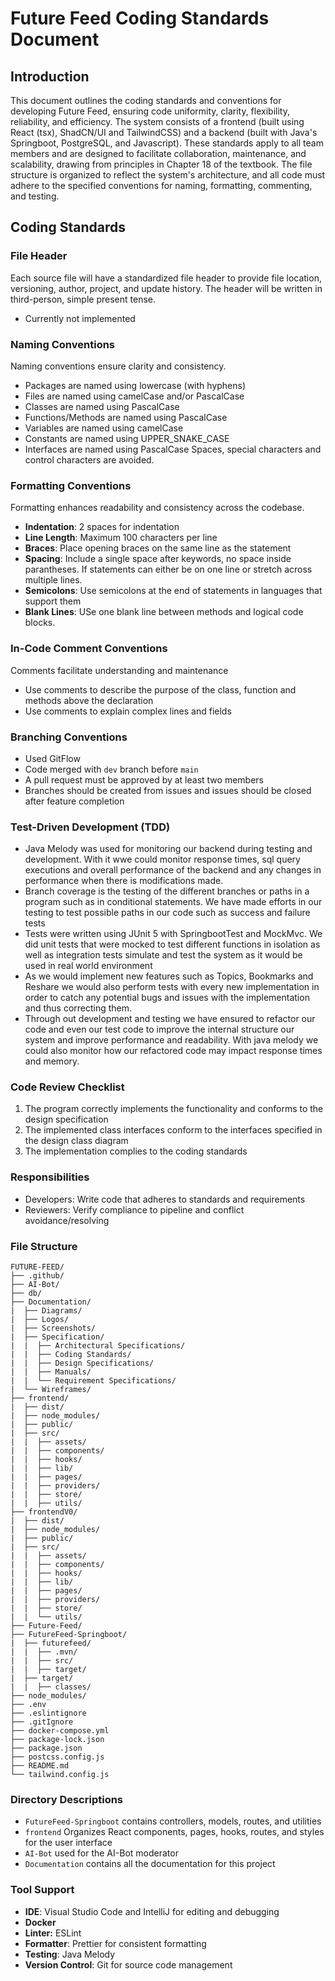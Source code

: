 # Future Feed Coding Standards Document
## Introduction
This document outlines the coding standards and conventions for developing Future Feed, ensuring code uniformity, clarity, flexibility, reliability, and efficiency. The system consists of a frontend (built using React (tsx), ShadCN/UI and TailwindCSS) and a backend (built with Java's Springboot, PostgreSQL, and Javascript).
These standards apply to all team members and are designed to facilitate collaboration, maintenance, and scalability, drawing from principles in Chapter 18 of the textbook. The file structure is organized to reflect the system's architecture, and all code must adhere to the specified conventions for naming, formatting, commenting, and testing.

## Coding Standards
### File Header
Each source file will have a standardized file header to provide file location, versioning, author, project, and update history. The header will be written in third-person, simple present tense.
- Currently not implemented

### Naming Conventions
Naming conventions ensure clarity and consistency.
- Packages are named using lowercase (with hyphens)
- Files are named using camelCase and/or PascalCase
- Classes are named using PascalCase
- Functions/Methods are named using PascalCase
- Variables are named using camelCase
- Constants are named using UPPER_SNAKE_CASE
- Interfaces are named using PascalCase
Spaces, special characters and control characters are avoided.

### Formatting Conventions
Formatting enhances readability and consistency across the codebase.
- **Indentation**: 2 spaces for indentation
- **Line Length**: Maximum 100 characters per line
- **Braces**: Place opening braces on the same line as the statement
- **Spacing**: Include a single space after keywords, no space inside parantheses. If statements can either be on one line or stretch across multiple lines.
- **Semicolons**: Use semicolons at the end of statements in languages that support them
- **Blank Lines**: USe one blank line between methods and logical code blocks.

### In-Code Comment Conventions
Comments facilitate understanding and maintenance
- Use comments to describe the purpose of the class, function and methods above the declaration
- Use comments to explain complex lines and fields

### Branching Conventions
- Used GitFlow
- Code merged with `dev` branch before `main`
- A pull request must be approved by at least two members
- Branches should be created from issues and issues should be closed after feature completion

### Test-Driven Development (TDD)
- Java Melody was used for monitoring our backend during testing and development. With it wwe could monitor response times, sql query executions and overall performance of the backend and any changes in performance when there is modifications made.
- Branch coverage is the testing of the different branches or paths in a program such as in conditional statements. We have made efforts in our testing to test possible paths in our code such as success and failure tests
- Tests were written using JUnit 5 with SpringbootTest and MockMvc. We did unit tests that were mocked to test different functions in isolation as well as integration tests simulate and test the system as it would be used in real world environment
- As we would implement new features such as Topics, Bookmarks and Reshare we would also perform tests with every new implementation in order to catch any potential bugs and issues with the implementation and thus correcting them.
- Through out development and testing we have ensured to refactor our code and even our test code to improve the internal structure our system and improve performance and readability. With java melody we could also monitor how our refactored code may impact response times and memory.

### Code Review Checklist
1. The program correctly implements the functionality and conforms to the design specification
2. The implemented class interfaces conform to the interfaces specified in the design class diagram
3. The implementation complies to the coding standards

### Responsibilities
- Developers: Write code that adheres to standards and requirements
- Reviewers: Verify compliance to pipeline and conflict avoidance/resolving

### File Structure
```
FUTURE-FEED/
├── .github/
├── AI-Bot/
├── db/
├── Documentation/
|  ├── Diagrams/
|  ├── Logos/
|  ├── Screenshots/
|  ├── Specification/
|  |  ├── Architectural Specifications/
|  |  ├── Coding Standards/
|  |  ├── Design Specifications/
|  |  ├── Manuals/
|  |  └── Requirement Specifications/
|  └── Wireframes/
├── frontend/
|  ├── dist/
|  ├── node_modules/
|  ├── public/
|  ├── src/
|  |  ├── assets/
|  |  ├── components/
|  |  ├── hooks/
|  |  ├── lib/
|  |  ├── pages/
|  |  ├── providers/
|  |  ├── store/
|  |  ├── utils/
├── frontendV0/
|  ├── dist/
|  ├── node_modules/
|  ├── public/
|  ├── src/
|  |  ├── assets/
|  |  ├── components/
|  |  ├── hooks/
|  |  ├── lib/
|  |  ├── pages/
|  |  ├── providers/
|  |  ├── store/
|  |  └── utils/
├── Future-Feed/
├── FutureFeed-Springboot/
|  ├── futurefeed/
|  |  ├── .mvn/
|  |  ├── src/
|  |  ├── target/
|  ├── target/
|  |  ├── classes/
├── node_modules/
├── .env
├── .eslintignore
├── .gitIgnore
├── docker-compose.yml
├── package-lock.json
├── package.json
├── postcss.config.js
├── README.md
└── tailwind.config.js
```
### Directory Descriptions
- `FutureFeed-Springboot` contains controllers, models, routes, and utilities
- `frontend` Organizes React components, pages, hooks, routes, and styles for the user interface
- `AI-Bot` used for the AI-Bot moderator
- `Documentation` contains all the documentation for this project

### Tool Support
- **IDE**: Visual Studio Code and IntelliJ for editing and debugging
- **Docker**
- **Linter:** ESLint
- **Formatter**: Prettier for consistent formatting
- **Testing**: Java Melody
- **Version Control**: Git for source code management
